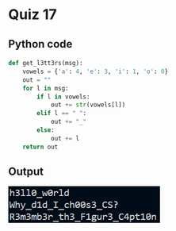 # Quiz 17
## Python code
```python
def get_l3tt3rs(msg):
    vowels = {'a': 4, 'e': 3, 'i': 1, 'o': 0}
    out = ""
    for l in msg:
        if l in vowels:
            out += str(vowels[l])
        elif l == " ":
            out += "_"
        else:
            out += l
    return out
```

## Output
![](/assets/q17.png)